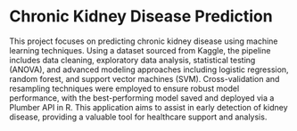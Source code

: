 # Chronic Kidney Disease Prediction
This project focuses on predicting chronic kidney disease using machine learning techniques. Using a dataset sourced from Kaggle, the pipeline includes data cleaning, exploratory data analysis, statistical testing (ANOVA), and advanced modeling approaches including logistic regression, random forest, and support vector machines (SVM). Cross-validation and resampling techniques were employed to ensure robust model performance, with the best-performing model saved and deployed via a Plumber API in R. This application aims to assist in early detection of kidney disease, providing a valuable tool for healthcare support and analysis.

